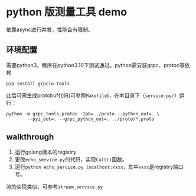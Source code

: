 # python 版测量工具 demo

依靠async进行并发，性能会有限制。

## 环境配置

需要python3。程序在python3.10下测试通过。python需安装grpc、protoc等依赖

```
pip install grpcio-tools
```

此后可需生成protobuf代码(可参照`Makefile`)，在本目录下（`service-py/`）运行：
```
python -m grpc_tools.protoc -Ipb=../proto --python_out=. \
		--pyi_out=. --grpc_python_out=. ../proto/*.proto
```

## walkthrough

1. 运行golang版本的registry
2. 更改`echo_service.py`的代码，实现`Call()`函数。
3. 运行`python echo_service.py localhost:xxxx`，其中`xxxx`是registry端口号。

流的实现类似，可参考`stream_service.py`